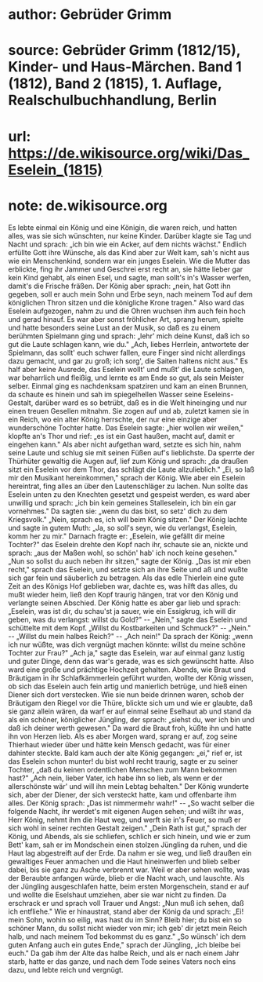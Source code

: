 # author: Gebrüder Grimm
# source: Gebrüder Grimm (1812/15), Kinder- und Haus-Märchen. Band 1 (1812), Band 2 (1815), 1. Auflage, Realschulbuchhandlung, Berlin
# url: https://de.wikisource.org/wiki/Das_Eselein_(1815)
# note: de.wikisource.org

Es lebte einmal ein König und eine Königin, die waren reich, und hatten alles, was sie sich wünschten, nur keine Kinder. Darüber klagte sie Tag und Nacht und sprach: „ich bin wie ein Acker, auf dem nichts wächst." Endlich erfüllte Gott ihre Wünsche, als das Kind aber zur Welt kam, sah's nicht aus wie ein Menschenkind, sondern war ein junges Eselein. Wie die Mutter das erblickte, fing ihr Jammer und Geschrei erst recht an, sie hätte lieber gar kein Kind gehabt, als einen Esel,  und sagte, man sollt's in's Wasser werfen, damit's die Frische fräßen. Der König aber sprach: „nein, hat Gott ihn gegeben, soll er auch mein Sohn und Erbe seyn, nach meinem Tod auf dem königlichen Thron sitzen und die königliche Krone tragen." Also ward das Eselein aufgezogen, nahm zu und die Ohren wuchsen ihm auch fein hoch und gerad hinauf. Es war aber sonst fröhlicher Art, sprang herum, spielte und hatte besonders seine Lust an der Musik, so daß es zu einem berühmten Spielmann ging und sprach: „lehr' mich deine Kunst, daß ich so gut die Laute schlagen kann, wie du." „Ach, liebes Herrlein, antwortete der Spielmann, das sollt' euch schwer fallen, eure Finger sind nicht allerdings dazu gemacht, und gar zu groß; ich sorg', die Saiten haltens nicht aus." Es half aber keine Ausrede, das Eselein wollt' und mußt' die Laute schlagen, war beharrlich und fleißig, und lernte es am Ende so gut, als sein Meister selber. Einmal ging es nachdenksam spatziren und kam an einen Brunnen, da schaute es hinein und sah im spiegelhellen Wasser seine Eseleins-Gestalt, darüber ward es so betrübt, daß es in die Welt hineinging und nur einen treuen Gesellen mitnahm. Sie zogen auf und ab, zuletzt kamen sie in ein Reich, wo ein alter König herrschte, der nur eine einzige aber wunderschöne Tochter hatte. Das Eselein sagte: „hier wollen wir weilen," klopfte an's Thor und  rief: „es ist ein Gast haußen, macht auf, damit er eingehen kann." Als aber nicht aufgethan ward, setzte es sich hin, nahm seine Laute und schlug sie mit seinen Füßen auf's lieblichste. Da sperrte der Thürhüter gewaltig die Augen auf, lief zum König und sprach: „da draußen sitzt ein Eselein vor dem Thor, das schlägt die Laute allzulieblich." „Ei, so laß mir den Musikant hereinkommen," sprach der König. Wie aber ein Eselein hereintrat, fing alles an über den Lautenschläger zu lachen. Nun sollte das Eselein unten zu den Knechten gesetzt und gespeist werden, es ward aber unwillig und sprach: „ich bin kein gemeines Stalleselein, ich bin ein gar vornehmes." Da sagten sie: „wenn du das bist, so setz' dich zu dem Kriegsvolk." „Nein, sprach es, ich will beim König sitzen." Der König lachte und sagte in gutem Muth: „Ja, so soll's seyn, wie du verlangst, Eselein, komm her zu mir." Darnach fragte er: „Eselein, wie gefällt dir meine Tochter?" das Eselein drehte den Kopf nach ihr, schaute sie an, nickte und sprach: „aus der Maßen wohl, so schön' hab' ich noch keine gesehen." „Nun so sollst du auch neben ihr sitzen," sagte der König. „Das ist mir eben recht," sprach das Eselein, und setzte sich an ihre Seite und aß und wußte sich gar fein und säuberlich zu betragen. Als das edle Thierlein eine gute Zeit an des Königs Hof geblieben war, dachte es, was hilft das  alles, du mußt wieder heim, ließ den Kopf traurig hängen, trat vor den König und verlangte seinen Abschied. Der König hatte es aber gar lieb und sprach: „Eselein, was ist dir, du schau'st ja sauer, wie ein Essigkrug, ich will dir geben, was du verlangst: willst du Gold?" -- „Nein," sagte das Eselein und schüttelte mit dem Kopf. „Willst du Kostbarkeiten und Schmuck?" -- „Nein." -- „Willst du mein halbes Reich?" -- „Ach nein!" Da sprach der König: „wenn ich nur wüßte, was dich vergnügt machen könnte: willst du meine schöne Tochter zur Frau?" „Ach ja," sagte das Eselein, war auf einmal ganz lustig und guter Dinge, denn das war's gerade, was es sich gewünscht hatte. Also ward eine große und prächtige Hochzeit gehalten. Abends, wie Braut und Bräutigam in ihr Schlafkämmerlein geführt wurden, wollte der König wissen, ob sich das Eselein auch fein artig und manierlich betrüge, und hieß einen Diener sich dort verstecken. Wie sie nun beide drinnen waren, schob der Bräutigam den Riegel vor die Thüre, blickte sich um und wie er glaubte, daß sie ganz allein wären, da warf er auf einmal seine Eselhaut ab und stand da als ein schöner, königlicher Jüngling, der sprach: „siehst du, wer ich bin und daß ich deiner werth gewesen." Da ward die Braut froh, küßte ihn und hatte ihn von Herzen lieb. Als es aber Morgen ward,  sprang er auf, zog seine Thierhaut wieder über und hätte kein Mensch gedacht, was für einer dahinter steckte. Bald kam auch der alte König gegangen: „ei," rief er, ist das Eselein schon munter! du bist wohl recht traurig, sagte er zu seiner Tochter, „daß du keinen ordentlichen Menschen zum Mann bekommen hast?" „Ach nein, lieber Vater, ich habe ihn so lieb, als wenn er der allerschönste wär' und will ihn mein Lebtag behalten." Der König wunderte sich, aber der Diener, der sich versteckt hatte, kam und offenbarte ihm alles. Der König sprach: „Das ist nimmermehr wahr!" -- „So wacht selber die folgende Nacht, ihr werdet's mit eigenen Augen sehen; und wißt ihr was, Herr König, nehmt ihm die Haut weg, und werft sie in's Feuer, so muß er sich wohl in seiner rechten Gestalt zeigen." „Dein Rath ist gut," sprach der König, und Abends, als sie schliefen, schlich er sich hinein, und wie er zum Bett' kam, sah er im Mondschein einen stolzen Jüngling da ruhen, und die Haut lag abgestreift auf der Erde. Da nahm er sie weg, und ließ draußen ein gewaltiges Feuer anmachen und die Haut hineinwerfen und blieb selber dabei, bis sie ganz zu Asche verbrennt war. Weil er aber sehen wollte, was der Beraubte anfangen würde, blieb er die Nacht wach, und lauschte. Als der Jüngling ausgeschlafen hatte, beim ersten Morgenschein, stand er auf und wollte die Eselshaut  umziehen, aber sie war nicht zu finden. Da erschrack er und sprach voll Trauer und Angst: „Nun muß ich sehen, daß ich entfliehe." Wie er hinaustrat, stand aber der König da und sprach: „Ei! mein Sohn, wohin so eilig, was hast du im Sinn? Bleib hier; du bist ein so schöner Mann, du sollst nicht wieder von mir; ich geb' dir jetzt mein Reich halb, und nach meinem Tod bekommst du es ganz." „So wünsch' ich dem guten Anfang auch ein gutes Ende," sprach der Jüngling, „ich bleibe bei euch." Da gab ihm der Alte das halbe Reich, und als er nach einem Jahr starb, hatte er das ganze, und nach dem Tode seines Vaters noch eins dazu, und lebte reich und vergnügt. 

